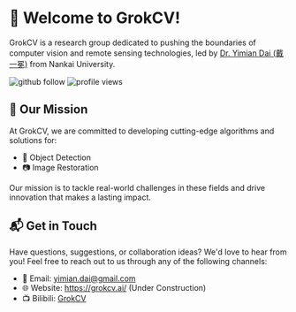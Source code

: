 # 🌟 Welcome to GrokCV!

GrokCV is a research group dedicated to pushing the boundaries of computer vision and remote sensing technologies, led by [Dr. Yimian Dai (戴一冕)](https://yimian.grokcv.ai/) from Nankai University.

<p align="left"> 
  <img src="https://img.shields.io/github/followers/GrokCV?label=Followers" alt="github follow" />
  <img src="https://komarev.com/ghpvc/?username=GrokCV" alt="profile views" /> 
</p>

## 🎯 Our Mission

At GrokCV, we are committed to developing cutting-edge algorithms and solutions for:

- 📡 Object Detection
- 📷 Image Restoration

Our mission is to tackle real-world challenges in these fields and drive innovation that makes a lasting impact.

## 📬 Get in Touch

Have questions, suggestions, or collaboration ideas? We'd love to hear from you! Feel free to reach out to us through any of the following channels:

- 📧 Email: <yimian.dai@gmail.com>
- 🌐 Website: <https://grokcv.ai/> (Under Construction)
- 📺 Bilibili: [GrokCV](https://space.bilibili.com/833564)

<!--

- 🇨🇳 知乎: [GrokCV](https://www.zhihu.com/people/grokcv)

**GrokCV is a research subgroup led by  from Nanjing University of Science and Technology (NJUST), under the guidance of  from NJUST and the vice-advisement of  from Nankai University.**

🌈 This repo holds GrokCV's **officia codes**, **released datasets**, and **public learning materials**.  


**Here are some ideas to get you started:**

🙋‍♀️ A short introduction - what is your organization all about?
🌈 Contribution guidelines - how can the community get involved?
👩‍💻 Useful resources - where can the community find your docs? Is there anything else the community should know?
🍿 Fun facts - what does your team eat for breakfast?
🧙 Remember, you can do mighty things with the power of [Markdown](https://docs.github.com/github/writing-on-github/getting-started-with-writing-and-formatting-on-github/basic-writing-and-formatting-syntax)
-->
